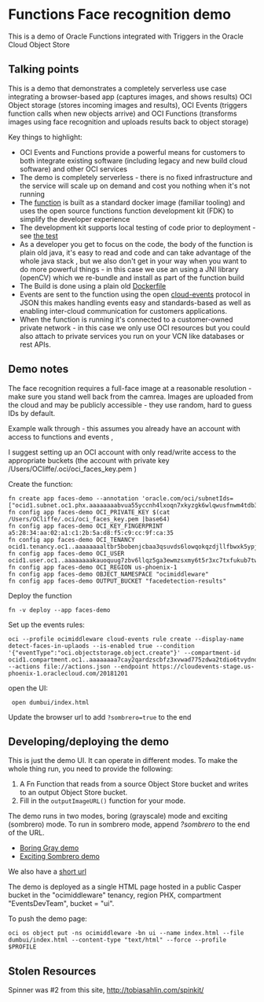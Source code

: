 # Functions Face recognition demo

This is a demo of Oracle Functions integrated with Triggers in the Oracle Cloud Object Store 
##  Talking points


This is a demo that demonstrates a completely serverless use case integrating a browser-based app (captures images, and shows results) OCI Object storage (stores incoming images and results), OCI Events (triggers function calls when new objects arrive) and OCI Functions (transforms images using face recognition and uploads results back to object storage)



Key things to highlight: 

* OCI Events and Functions provide a powerful means for customers to both integrate existing software (including legacy and new build cloud software) and other OCI services  
* The demo is completely serverless - there is no fixed infrastructure and the service will scale up on demand and cost you nothing when it's not running
* The [function](src/main/java/com/example/fn/FacesFunctions.java) is built as a standard docker image (familiar tooling) and uses the  open source functions function development kit (FDK) to simplify the developer experience
* The development kit supports local testing of code prior to deployment - see [the test](src/test/java/com/example/fn/FacesFunctionsTest.java)
* As a developer you get to focus on the code, the body of the function is plain old java, it's easy to read and code and can take advantage of the whole java stack , but we also don't get in your way when you want to do more powerful things -  in this case we use an  using a JNI library (openCV) which we re-bundle and install as part of the function build 
* The Build is done using a plain old [Dockerfile](Dockerfile) 
* Events are sent to the function using the  open [cloud-events](https://cloudevents.io/) protocol in JSON this makes handling events easy and standards-based as well as enabling inter-cloud communication for customers applications. 
*  When the function is running it's connected to a customer-owned private network  - in this case we only use OCI resources but you could also attach to private services you run on your VCN like databases or rest APIs.  


## Demo notes

The face recognition requires a full-face image at a reasonable resolution - make sure you stand well back from the camrea. 
Images are uploaded from the cloud and may be publicly accessible -  they use random, hard to guess IDs by default. 


Example walk through - this assumes you already have an account with access to functions and events ,  

I suggest setting up an OCI account with only read/write access to the appropriate buckets (the account with private key /Users/OCliffe/.oci/oci_faces_key.pem )

Create the function: 
```
fn create app faces-demo --annotation 'oracle.com/oci/subnetIds=["ocid1.subnet.oc1.phx.aaaaaaaabvua55yccnh4lxoqn7xkyzgk6wlqwusfnwm4tdb3nmkwknlzdhhq","ocid1.subnet.oc1.phx.aaaaaaaab3njfvicu7jbscr5hjkjudlayxt4crkd4c7cesj77tzagwv527ja","ocid1.subnet.oc1.phx.aaaaaaaap36kfznrzylxxqqd6f2mlh23rbok5envi7sofypabgwdyskqz5pa"]'
fn config app faces-demo OCI_PRIVATE_KEY $(cat /Users/OCliffe/.oci/oci_faces_key.pem |base64)  
fn config app faces-demo OCI_KEY_FINGERPRINT a5:28:34:aa:02:a1:c1:2b:5a:d8:f5:c9:cc:9f:ca:35
fn config app faces-demo OCI_TENANCY ocid1.tenancy.oc1..aaaaaaaaltbr5bobenjcbaa3qsuvds6lowqokqzdjllfbwxk5ypjj2e7d23a
fn config app faces-demo OCI_USER ocid1.user.oc1..aaaaaaaakauoquug7zbv6llqz5ga3ewmzsxmy6t5r3xc7txfukub7twy5asq
fn config app faces-demo OCI_REGION us-phoenix-1
fn config app faces-demo OBJECT_NAMESPACE "ocimiddleware"
fn config app faces-demo OUTPUT_BUCKET "facedetection-results"
```

Deploy the function 
```
fn -v deploy --app faces-demo 
```

Set up the events rules: 
```
oci --profile ocimiddleware cloud-events rule create --display-name detect-faces-in-uplaods --is-enabled true --condition '{"eventType":"oci.objectstorage.object.create"}' --compartment-id ocid1.compartment.oc1..aaaaaaaa7cay2qardzscbfz3xvwad775zdwa2tdio6tvydnocwffkkmvvveq --actions file://actions.json --endpoint https://cloudevents-stage.us-phoenix-1.oraclecloud.com/20181201
```

open the UI: 
```
 open dumbui/index.html
```
Update the browser url to add `?sombrero=true` to the end 

## Developing/deploying  the demo 

This is just the demo UI. It can operate in different modes. To make the whole
thing run, you need to provide the following:

1. A Fn Function that reads from a source Object Store bucket and writes to an output Object Store bucket.
2. Fill in the `outputImageURL()` function for your mode.

The demo runs in two modes, boring (grayscale) mode and exciting (sombrero)
mode. To run in sombrero mode, append *?sombrero* to the end of the URL.

- [Boring Gray demo](https://objectstorage.us-phoenix-1.oraclecloud.com/n/ocimiddleware/b/ui/o/index.html)
- [Exciting Sombrero demo](https://objectstorage.us-phoenix-1.oraclecloud.com/n/ocimiddleware/b/ui/o/index.html?sombrero)

We also have a [short url](http://bit.ly/openworld-cloud-events-function)

The demo is deployed as a single HTML page hosted in a public Casper bucket in
the "ocimiddleware" tenancy, region PHX, compartment "EventsDevTeam", bucket =
"ui".

To push the demo page:

    oci os object put -ns ocimiddleware -bn ui --name index.html --file dumbui/index.html --content-type "text/html" --force --profile $PROFILE

## Stolen Resources

Spinner was #2 from this site, http://tobiasahlin.com/spinkit/
